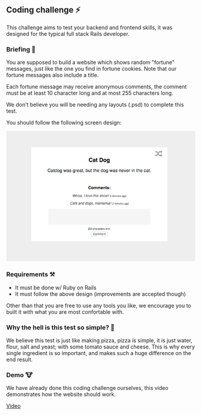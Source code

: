 ## Coding challenge ⚡️

This challenge aims to test your backend and frontend skills, it was designed
for the typical full stack Rails developer.

### Briefing 📜

You are supposed to build a website which shows random "fortune" messages, just
like the one you find in fortune cookies. Note that our fortune messages also
include a title.

Each fortune message may receive anonymous comments, the comment must be at
least 10 character long and at most 255 characters long.

We don't believe you will be needing any layouts (.psd) to complete this test.

You should follow the following screen design:

![](resources/screen.png)

### Requirements ⚒

* It must be done w/ Ruby on Rails
* It must follow the above design (improvements are accepted though)

Other than that you are free to use any tools you like, we encourage you to
built it with what you are most confortable with.

### Why the hell is this test so simple? 🙈 

We believe this test is just like making pizza, pizza is simple, it is just
water, flour, salt and yeast; with some tomato sauce and cheese. This is why
every single ingredient is so important, and makes such a huge difference on
the end result.

### Demo 🐮

We have already done this coding challenge ourselves, this video demonstrates
how the website should work.

[Video](resources/demo.mp4)

